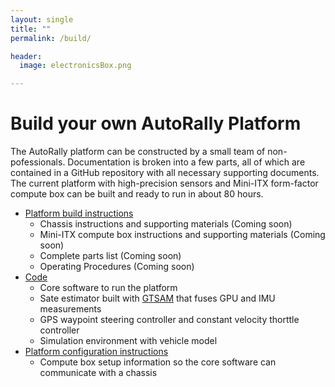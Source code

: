 ```yaml
---
layout: single
title: ""
permalink: /build/

header:
  image: electronicsBox.png

---
```


# Build your own AutoRally Platform

The AutoRally platform can be constructed by a small team of non-pofessionals. Documentation is broken into a few parts, all of which are contained in a GitHub repository with all necessary supporting documents. The current platform with high-precision sensors and Mini-ITX form-factor compute box can be built and ready to run in about 80 hours.

  * [Platform build instructions](https://github.com/AutoRally/autorally_platform_instructions)
    * Chassis instructions and supporting materials (Coming soon)
    * Mini-ITX compute box instructions and supporting materials (Coming soon)
    * Complete parts list (Coming soon)
    * Operating Procedures (Coming soon)
  * [Code](https://github.com/AutoRally/autorally)
    * Core software to run the platform
    * Sate estimator built with [GTSAM](https://collab.cc.gatech.edu/borg/) that fuses GPU and IMU measurements
    * GPS waypoint steering controller and constant velocity thorttle controller
    * Simulation environment with vehicle model
  * [Platform configuration instructions](https://github.com/AutoRally/autorally/wiki)
    * Compute box setup information so the core software can communicate with a chassis
